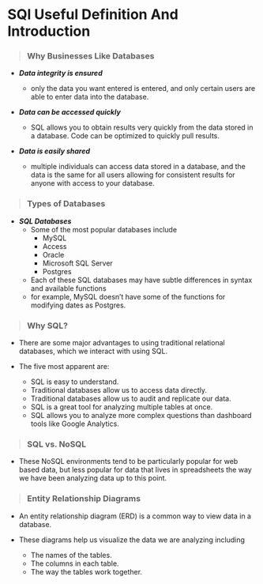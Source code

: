 # SQl Useful Definition And Introduction

> ### Why Businesses Like Databases

- **_Data integrity is ensured_**

  - only the data you want entered is entered, and only certain users are able to enter data into the database.

- **_Data can be accessed quickly_**

  - SQL allows you to obtain results very quickly from the data stored in a database. Code can be optimized to quickly pull results.

- **_Data is easily shared_**
  - multiple individuals can access data stored in a database, and the data is the same for all users allowing for consistent results for anyone with access to your database.

> ### Types of Databases

- **_SQL Databases_**
  - Some of the most popular databases include
    - MySQL
    - Access
    - Oracle
    - Microsoft SQL Server
    - Postgres
  - Each of these SQL databases may have subtle differences in syntax and available functions
  - for example, MySQL doesn’t have some of the functions for modifying dates as Postgres.

> ### Why SQL?

- There are some major advantages to using traditional relational databases, which we interact with using SQL.

- The five most apparent are:
  - SQL is easy to understand.
  - Traditional databases allow us to access data directly.
  - Traditional databases allow us to audit and replicate our data.
  - SQL is a great tool for analyzing multiple tables at once.
  - SQL allows you to analyze more complex questions than dashboard tools like Google Analytics.

> ### SQL vs. NoSQL

- These NoSQL environments tend to be particularly popular for web based data, but less popular for data that lives in spreadsheets the way we have been analyzing data up to this point.

> ### Entity Relationship Diagrams

- An entity relationship diagram (ERD) is a common way to view data in a database.

- These diagrams help us visualize the data we are analyzing including
  - The names of the tables.
  - The columns in each table.
  - The way the tables work together.

